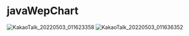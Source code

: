 # javaWepChart
![KakaoTalk_20220503_011623358](https://user-images.githubusercontent.com/78102507/166454850-ccd3d7eb-426b-4f27-b143-5275f963ec57.png)
![KakaoTalk_20220503_011636352](https://user-images.githubusercontent.com/78102507/166454779-5d1f8675-d66a-4366-bd3a-a63ef89d59e0.png)
